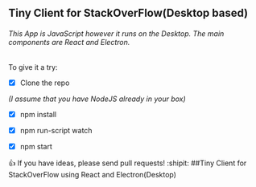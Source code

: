 ## Tiny Client for StackOverFlow(Desktop based) 
###### This App is JavaScript however it runs on the Desktop.  The main components are React and Electron.
To give it a try:
- [x] Clone the repo

_(I assume that you have NodeJS already in your box)_
- [x] npm install
- [x] npm run-script watch
- [x] npm start


:+1: If you have ideas, please send pull requests! :shipit:
##Tiny Client for StackOverFlow using React and Electron(Desktop)
